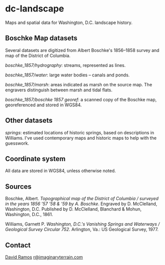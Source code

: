 dc-landscape
============

Maps and spatial data for Washington, D.C. landscape history. 

## Boschke Map datasets

Several datasets are digitized from Albert Boschke's 1856–1858 survey and map of the District of Columbia.

*boschke_1857/hydrography*: streams, represented as lines.

*boschke_1857/water*: large water bodies – canals and ponds.

*boschke_1857/marsh*: areas indicated as marsh on the source map. The engravers distinguish between marsh and tidal flats.

*boschke_1857/boschke 1857 georef*: a scanned copy of the Boschke map, georeferenced and stored in WGS84.

## Other datasets

*springs*: estimated locations of historic springs, based on descriptions in Williams. I've used contemporary maps and historic maps to help with the guesswork. 

## Coordinate system

All data are stored in WGS84, unless otherwise noted.

## Sources

Boschke, Albert. _Topographical map of the District of Columbia / surveyed in the years 1856 '57 '58 & '59 by A. Boschke_. Engraved by D. McClelland, Washington, D.C. Published by D. McClelland, Blanchard & Mohun, Washington, D.C., 1861.

Williams, Garnett P. _Washington, D.C.'s Vanishing Springs and Waterways / Geological Survey Circular 752_. Arlington, Va.: US Geological Survey, 1977.

## Contact

[David Ramos](http://imaginaryterrain.com)
r@imaginaryterrain.com
